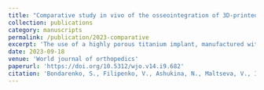 ```yaml
---
title: "Comparative study in vivo of the osseointegration of 3D-printed and plasma-coated titanium implants"
collection: publications
category: manuscripts
permalink: /publication/2023-comparative
excerpt: 'The use of a highly porous titanium implant, manufactured with 3D printing, for acetabular components provides increased osseointegration.'
date: 2023-09-18
venue: 'World journal of orthopedics'
paperurl: 'https://doi.org/10.5312/wjo.v14.i9.682'
citation: 'Bondarenko, S., Filipenko, V., Ashukina, N., Maltseva, V., Ivanov, G., Lazarenko, I., Sereda, D., & Schwarzkopf, R. (2023). &quot;Comparative study in vivo of the osseointegration of 3D-printed and plasma-coated titanium implants.&quot; <i>World journal of orthopedics</i>. 14(9).'
---
```



